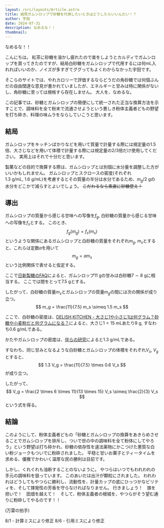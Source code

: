 ```yaml
---
layout: /src/layouts/Article.astro
title: 結局ガムシロップで砂糖を代用したいときはどうしたらいいんだい！？
author: 宇田
date: 2024-07-31
description: なめるな！！
thumbnail:
---
```

なめるな！！

こんにちは。
紅茶に砂糖を溶かし疲れたので楽をしようとカルディでガムシロップを買ってきたのですが、結局白砂糖をガムシロップで代用するには何mL入れればいいのか、ノイズが多すぎてググってもよくわからなかった宇田です。

そこらのサイトでは、やれカロリーで評価するならどうだの角砂糖では何個ぶんだの自由闊達な意見が書かれていましたが、エネルギーと甘みは特に関係がないし、角砂糖に至っては規格すら存在しません。
大人を、なめるな。

この記事では、砂糖とガムシロップの簡便にして統一された正当な換算方法を示すことで、調味料を全て粉末で流通させようという悪しき粉体主義者どもの野望を打ち砕き、料理の味ムラをならしていこうと思います。

## 結局

ガムシロップをキッチンばかりなどを用いて質量で計量する際には規定量の$1.5$倍、大さじなどを用いて体積で計量する際には規定量の$2/3$倍だけ使用してください。
実用上はそれで十分だと思います。

製菓などの目的で換算する際は、ガムシロップとは別個に水分量を調整した方がいいかもしれません。
ガムシロップとスクロースの密度(それぞれ$1.3 \ \mathrm{g/mL}, \  1.6 \ \mathrm{g/mL}$)を考慮するとその質量の半分は水分であるため、$m_g / 2 \ \mathrm{g}$の水分をどこかで減らすとよいでしょう。
<s>こだわるなら素直に砂糖使え！</s>

## 導出

ガムシロップの質量から感じる甘味への写像を$f_g$, 白砂糖の質量から感じる甘味への写像を$f_s$とする。
このとき、
$$
f_g(m_g) = f_s(m_s)
$$
というような関係にあるガムシロップと白砂糖の質量をそれぞれ$m_g, \  m_s$とすると、これらは定数$a$を用いて
$$
m_g = a m_s
$$
という比例関係で表せると仮定する。

ここで[日新製糖のFAQ](https://www.nissin-sugar.co.jp/contact/index.html/1000)によると、ガムシロップ$11 \ \mathrm{g}$の甘みは白砂糖$7 \sim 8 \ \mathrm{g}$に相当する。
ここでは間をとって$7.5\ \mathrm{g}$とする。

したがって、白砂糖の質量$m_s$とガムシロップの質量$m_g$の間には次の関係が成り立つ。
$$
	m_g = \frac{11}{7.5} m_s \simeq 1.5 m_s
$$

ここで、白砂糖の密度は、[DELISH KITCHEN - 大さじ1や小さじ1は何グラム？砂糖や小麦粉だと何グラムになる？](https://delishkitchen.tv/articles/528#contents11)によると、大さじ$1 = 15 \ \mathrm{mL}$あたり$9 \ \mathrm{g}$, すなわち$0.6 \ \mathrm{g/mL}$である。

かたやガムシロップの密度は、[伴らの研究](https://www.jstage.jst.go.jp/article/jseeja/2019/0/2019_462/_pdf)によると$1.3 \ \mathrm{g/mL}$である。

すなわち、同じ甘みとなるような白砂糖とガムシロップの体積をそれぞれ$V_s, \  V_g$とすると、
$$
1.3 V_g = \frac{11}{7.5} \times 0.6 V_s
$$
が成り立つ。

したがって、
$$
V_g = \frac{2 \times 6 \times 11}{13 \times 15} V_s \simeq \frac{2}{3} V_s 
$$
という式を得る。

## 結論

このようにして、粉体主義者どもの「砂糖とガムシロップの換算をあきらめさせることでガムシロップを排斥し、ついで世の中の調味料を全て粉体にしてやろう」という野望は打ち砕かれ、砂糖の依存性を違法薬物にかこつけた悪質な白い粉ジョークもついでに粉砕されました。
平穏と甘いお菓子とティータイムを求める、優雅でかわいく温厚な民の勝利は目前です。

しかし、くれぐれも油断することのないように。
やつらはいつでもわれわれの手元の調味料を狙っています。
このあいだは出汁が顆粒にされました。
われわれはどうしてもやつらに勝利し、流動性を、計量カップの底にひっつかなビリティを、そして揮発性の芳香を守らなければなりません。
行きましょう！　旗を担いで！　田畑を越えて！　そして、粉体主義者の根城を、やつらがそう望む通りに粉砕してやるのです！！

(万雷の拍手)

8/1 - 計算ミスにより修正
8/6 - 引用ミスにより修正
